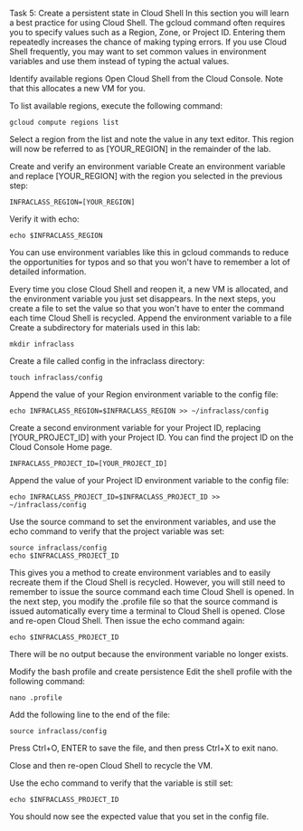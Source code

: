 Task 5: Create a persistent state in Cloud Shell
In this section you will learn a best practice for using Cloud Shell. The gcloud command often requires you to specify values such as a Region, Zone, or Project ID. Entering them repeatedly increases the chance of making typing errors. If you use Cloud Shell frequently, you may want to set common values in environment variables and use them instead of typing the actual values.

Identify available regions
Open Cloud Shell from the Cloud Console. Note that this allocates a new VM for you.

To list available regions, execute the following command:

```
gcloud compute regions list
```

Select a region from the list and note the value in any text editor. This region will now be referred to as [YOUR_REGION] in the remainder of the lab.


Create and verify an environment variable
Create an environment variable and replace [YOUR_REGION] with the region you selected in the previous step:

```
INFRACLASS_REGION=[YOUR_REGION]
```

Verify it with echo:

```
echo $INFRACLASS_REGION
```

You can use environment variables like this in gcloud commands to reduce the opportunities for typos and so that you won't have to remember a lot of detailed information.

Every time you close Cloud Shell and reopen it, a new VM is allocated, and the environment variable you just set disappears. In the next steps, you create a file to set the value so that you won't have to enter the command each time Cloud Shell is recycled.
Append the environment variable to a file
Create a subdirectory for materials used in this lab:

```
mkdir infraclass
```

Create a file called config in the infraclass directory:

```
touch infraclass/config
```

Append the value of your Region environment variable to the config file:

```
echo INFRACLASS_REGION=$INFRACLASS_REGION >> ~/infraclass/config
```

Create a second environment variable for your Project ID, replacing [YOUR_PROJECT_ID] with your Project ID. You can find the project ID on the Cloud Console Home page.

```
INFRACLASS_PROJECT_ID=[YOUR_PROJECT_ID]
```

Append the value of your Project ID environment variable to the config file:

```
echo INFRACLASS_PROJECT_ID=$INFRACLASS_PROJECT_ID >> ~/infraclass/config
```

Use the source command to set the environment variables, and use the echo command to verify that the project variable was set:

```
source infraclass/config
echo $INFRACLASS_PROJECT_ID
```

This gives you a method to create environment variables and to easily recreate them if the Cloud Shell is recycled. However, you will still need to remember to issue the source command each time Cloud Shell is opened. In the next step, you modify the .profile file so that the source command is issued automatically every time a terminal to Cloud Shell is opened.
Close and re-open Cloud Shell. Then issue the echo command again:

```
echo $INFRACLASS_PROJECT_ID
```

There will be no output because the environment variable no longer exists.

Modify the bash profile and create persistence
Edit the shell profile with the following command:

```
nano .profile
```

Add the following line to the end of the file:

```
source infraclass/config
```

Press Ctrl+O, ENTER to save the file, and then press Ctrl+X to exit nano.

Close and then re-open Cloud Shell to recycle the VM.

Use the echo command to verify that the variable is still set:

```
echo $INFRACLASS_PROJECT_ID
```
You should now see the expected value that you set in the config file.

